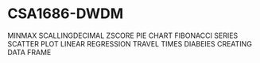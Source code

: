 # CSA1686-DWDM
MINMAX
SCALLINGDECIMAL
ZSCORE
PIE CHART
FIBONACCI SERIES
SCATTER PLOT
LINEAR REGRESSION
TRAVEL TIMES
DIABEIES
CREATING DATA FRAME
